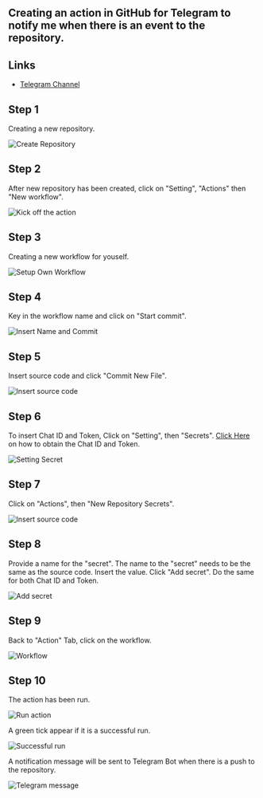 ## Creating an action in GitHub for Telegram to notify me when there is an event to the repository.

## Links

* [Telegram Channel](https://t.me/StayAliveClauAlways_bot)


## **Step 1**

Creating a new repository.

![Create Repository](https://github.com/ClaudineW/DevopsProject/blob/main/Images/CreateRepository.png)

## **Step 2**

After new repository has been created, click on "Setting", "Actions" then "New workflow".

![Kick off the action](Images/actiontab.png)

## **Step 3**

Creating a new workflow for youself.

![Setup Own Workflow](Images/Setupownworkflow.png)

## **Step 4**

Key in the workflow name and click on "Start commit".

![Insert Name and Commit](Images/NamestartCommit.png)

## **Step 5**

Insert source code and click "Commit New File".

![Insert source code](Images/sourcecode.png)

## **Step 6**

To insert Chat ID and Token, Click on "Setting", then "Secrets".
[Click Here](https://claudinew.github.io/DevopsProject/exercises.html) on how to obtain the Chat ID and Token.

![Setting Secret](Images/SettingSecrets.png)

## **Step 7**

Click on "Actions", then "New Repository Secrets".

![Insert source code](Images/newreposecret.png)

## **Step 8**

Provide a name for the "secret". The name to the "secret" needs to be the same as the source code.
Insert the value. Click "Add secret".
Do the same for both Chat ID and Token.

![Add secret](Images/Addnewsecret.png)

## **Step 9**

Back to "Action" Tab, click on the workflow.

![Workflow](Images/actiontabnotifier.png)

## **Step 10**

The action has been run.

![Run action](Images/run.png)

A green tick appear if it is a successful run.

![Successful run](Images/successfulrun2.png)

A notification message will be sent to Telegram Bot when there is a push to the repository.

![Telegram message](Images/telegrammessage.png)